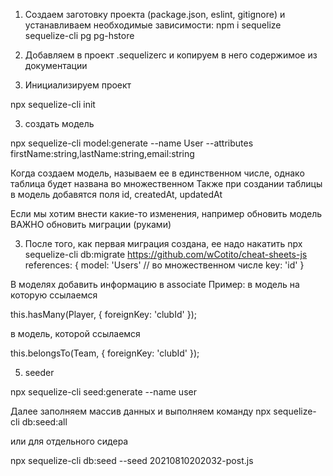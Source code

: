 1. Создаем заготовку проекта (package.json, eslint, gitignore) и устанавливаем необходимые зависимости:
npm i sequelize sequelize-cli pg pg-hstore

2. Добавляем в проект .sequelizerc и копируем в него содержимое из документации

3. Инициализируем проект

npx sequelize-cli init


3. создать модель

npx sequelize-cli model:generate --name User --attributes firstName:string,lastName:string,email:string

Когда создаем модель, называем ее в единственном числе, однако таблица будет названа во множественном
Также при создании таблицы в модель добавятся поля id, createdAt, updatedAt

Если мы хотим внести какие-то изменения, например обновить модель ВАЖНО обновить миграции (руками)


3. После того, как первая миграция создана, ее надо накатить
npx sequelize-cli db:migrate
https://github.com/wCotito/cheat-sheets-js
references: {
  model: 'Users' // во множественном числе
  key: 'id'
}

В моделях добавить информацию в associate
Пример:
в модель на которую ссылаемся

this.hasMany(Player, {
  foreignKey: 'clubId'
});

в модель, которой ссылаемся

this.belongsTo(Team, {
  foreignKey: 'clubId'
});

5. seeder

 npx sequelize-cli seed:generate --name user

 Далее заполняем массив данных и выполняем команду
 npx sequelize-cli db:seed:all

 или для отдельного сидера

 npx sequelize-cli db:seed --seed 20210810202032-post.js  


